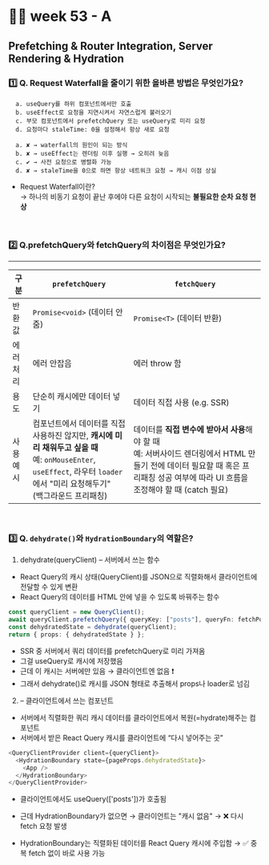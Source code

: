 # 👨‍🏫 week 53 - A

## Prefetching & Router Integration, Server Rendering & Hydration

### 1️⃣ Q. Request Waterfall을 줄이기 위한 올바른 방법은 무엇인가요?

```
  a. useQuery를 하위 컴포넌트에서만 호출
  b. useEffect로 요청을 지연시켜서 자연스럽게 불러오기
  c. 부모 컴포넌트에서 prefetchQuery 또는 useQuery로 미리 요청
  d. 요청마다 staleTime: 0을 설정해서 항상 새로 요청
```

```
  a. ✘ → waterfall의 원인이 되는 방식
  b. ✘ → useEffect는 렌더링 이후 실행 → 오히려 늦음
  c. ✔ → 사전 요청으로 병렬화 가능
  d. ✘ → staleTime을 0으로 하면 항상 네트워크 요청 → 캐시 이점 상실
```

- Request Waterfall이란?  
  → 하나의 비동기 요청이 끝난 후에야 다른 요청이 시작되는 **불필요한 순차 요청 현상**

<br/>

### 2️⃣ Q.prefetchQuery와 fetchQuery의 차이점은 무엇인가요?

---

| 구분      | `prefetchQuery`                                                                                                                                                                   | `fetchQuery`                                                                                                                                                                         |
| --------- | --------------------------------------------------------------------------------------------------------------------------------------------------------------------------------- | ------------------------------------------------------------------------------------------------------------------------------------------------------------------------------------ |
| 반환값    | `Promise<void>` (데이터 안 줌)                                                                                                                                                    | `Promise<T>` (데이터 반환)                                                                                                                                                           |
| 에러 처리 | 에러 안잡음                                                                                                                                                                       | 에러 throw 함                                                                                                                                                                        |
| 용도      | 단순히 캐시에만 데이터 넣기                                                                                                                                                       | 데이터 직접 사용 (e.g. SSR)                                                                                                                                                          |
| 사용 예시 | 컴포넌트에서 데이터를 직접 사용하진 않지만, **캐시에 미리 채워두고 싶을 때** <br>예: `onMouseEnter`, `useEffect`, 라우터 `loader`에서 "미리 요청해두기" <br>(백그라운드 프리패칭) | 데이터를 **직접 변수에 받아서 사용**해야 할 때 <br> 예: 서버사이드 렌더링에서 HTML 만들기 전에 데이터 필요할 때 혹은 프리패칭 성공 여부에 따라 UI 흐름을 조정해야 할 때 (catch 필요) |

<br/>

### 3️⃣ Q. `dehydrate()`와 `HydrationBoundary`의 역할은?

1. dehydrate(queryClient) – 서버에서 쓰는 함수

- React Query의 캐시 상태(QueryClient)를 JSON으로 직렬화해서 클라이언트에 전달할 수 있게 변환
- React Query의 데이터를 HTML 안에 넣을 수 있도록 바꿔주는 함수

```ts
const queryClient = new QueryClient();
await queryClient.prefetchQuery({ queryKey: ["posts"], queryFn: fetchPosts });
const dehydratedState = dehydrate(queryClient);
return { props: { dehydratedState } };
```

- SSR 중 서버에서 쿼리 데이터를 prefetchQuery로 미리 가져옴
- 그걸 useQuery로 캐시에 저장했음
- 근데 이 캐시는 서버에만 있음 → 클라이언트엔 없음 ❗
- 그래서 dehydrate()로 캐시를 JSON 형태로 추출해서 props나 loader로 넘김

2. <HydrationBoundary state={dehydratedState}> – 클라이언트에서 쓰는 컴포넌트

- 서버에서 직렬화한 쿼리 캐시 데이터를 클라이언트에서 복원(=hydrate)해주는 컴포넌트
- 서버에서 받은 React Query 캐시를 클라이언트에 “다시 넣어주는 곳”

```ts
<QueryClientProvider client={queryClient}>
  <HydrationBoundary state={pageProps.dehydratedState}>
    <App />
  </HydrationBoundary>
</QueryClientProvider>
```

- 클라이언트에서도 useQuery(['posts'])가 호출됨

- 근데 HydrationBoundary가 없으면 → 클라이언트는 "캐시 없음" → ❌ 다시 fetch 요청 발생

- HydrationBoundary는 직렬화된 데이터를 React Query 캐시에 주입함 → ✅ 중복 fetch 없이 바로 사용 가능
